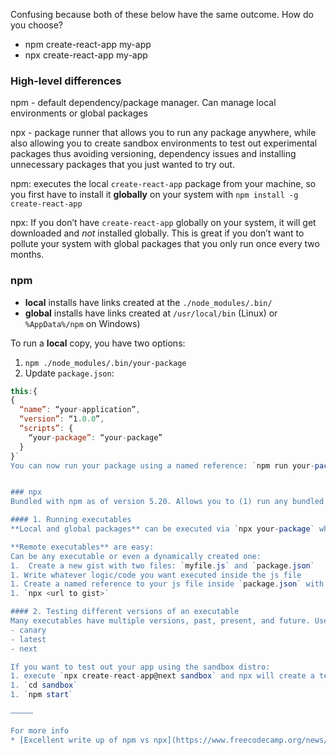 Confusing because both of these below have the same outcome. How do you choose?
* npm create-react-app my-app
* npx create-react-app my-app

### High-level differences
npm - default dependency/package manager. Can manage local environments or global packages 

npx - package runner that allows you to run any package anywhere, while also allowing you to create sandbox environments to test out experimental packages thus avoiding versioning, dependency issues and installing unnecessary packages that you just wanted to try out.

npm: executes the local `create-react-app` package from your machine, so you first have to install it **globally** on your system with `npm install -g create-react-app`

npx: If you don’t have `create-react-app` globally on your system, it will get downloaded and *not* installed globally. This is great if you don’t want to pollute your system with global packages that you only run once every two months.

### npm
* **local** installs have links created at the `./node_modules/.bin/`
* **global** installs have links created at `/usr/local/bin` (Linux) or `%AppData%/npm` on Windows)

To run a **local** copy, you have two options: 
1. `npm ./node_modules/.bin/your-package`
1. Update `package.json`: 
```javascript 
this:{
{
  “name”: “your-application”,
  “version”: “1.0.0”,
  “scripts”: {
    “your-package”: “your-package”
  }
}`
You can now run your package using a named reference: `npm run your-package`


### npx 
Bundled with npm as of version 5.20. Allows you to (1) run any bundled NodeJS executable *local, global, or remote* and (2) to test different versions of the executables easily. 

#### 1. Running executables 
**Local and global packages** can be executed via `npx your-package` which will check whether <command> or <package> exists in $PATH, or in the local project binaries, and if so it will execute it.

**Remote executables** are easy:
Can be any executable or even a dynamically created one:
1.  Create a new gist with two files: `myfile.js` and `package.json`
1. Write whatever logic/code you want executed inside the js file
1. Create a named reference to your js file inside `package.json` with previous name, version, scripts info
1. `npx <url to gist>`

#### 2. Testing different versions of an executable 
Many executables have multiple versions, past, present, and future. Use `npm v create-react-app` to view which shows the **dist tags** of:
- canary 
- latest
- next

If you want to test out your app using the sandbox distro:
1. execute `npx create-react-app@next sandbox` and npx will create a temporary environment for you and install all dependencies
1. `cd sandbox`
1. `npm start`

—————

For more info
* [Excellent write up of npm vs npx](https://www.freecodecamp.org/news/npm-vs-npx-whats-the-difference/)



